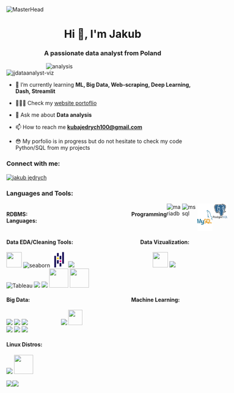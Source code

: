 ![MasterHead](https://static.wixstatic.com/media/6c3893_60b02f5779ab4a239a715f41ba6a007e~mv2_d_5000_1447_s_2.gif)       
<h1 align="center">Hi 👋, I'm  Jakub</h1>           
<h3 align="center">A passionate data analyst from Poland</h3>           
<img align='right' alt='analysis' width='400'    src='https://64.media.tumblr.com/cf08fce43c7b1cffc9c43a176bae44db/d6887bd64b7fea30-80/s500x750/c4e4239ff3b44f6cb39ac7b74efc7a3ec3c02ef2.gif'>     
<p align="left"> <img src="https://komarev.com/ghpvc/?username=jjdataanalyst-viz&label=Profile%20views&color=0e75b6&style=flat" alt="jjdataanalyst-viz" /> </p> 

- 🌱 I’m currently learning **ML, Big Data, Web-scraping, Deep Learning, Dash, Streamlit** 

- 👨🏻‍🏫 Check my [website portoflio](https://jjdataanalyst-viz.github.io/JJDataAnalyst-viz.io/)

- 💬 Ask me about **Data analysis**
 
- 📫 How to reach me **kubajedrych100@gmail.com**

- 😳 My porfolio is in progress but do not hesitate to check my code Python/SQL from my projects

<h3 align="left">Connect with me:</h3>

<a href="https://linkedin.com/in/jakub jędrych" target="blank"><img align="center" src="https://raw.githubusercontent.com/rahuldkjain/github-profile-readme-generator/master/src/images/icons/Social/linked-in-alt.svg" alt="jakub jędrych" height="30" width="40" /></a>
</p> 

<h3 align="left">Languages and Tools:</h3>
<div> 
<div style="display: flex;"><p>
 
<h4 align="left">RDBMS:&nbsp;&nbsp;&nbsp;&nbsp;&nbsp;&nbsp;&nbsp;&nbsp;&nbsp;&nbsp;&nbsp;&nbsp;&nbsp;&nbsp;&nbsp;&nbsp;&nbsp;&nbsp;&nbsp;&nbsp;&nbsp;&nbsp;&nbsp;&nbsp;&nbsp;&nbsp;&nbsp;&nbsp;&nbsp;&nbsp;&nbsp;&nbsp;&nbsp;&nbsp;&nbsp;&nbsp;&nbsp;&nbsp;&nbsp;&nbsp;&nbsp;&nbsp;&nbsp;&nbsp;&nbsp;&nbsp;&nbsp;&nbsp;&nbsp;&nbsp;&nbsp;&nbsp;&nbsp;&nbsp;&nbsp;&nbsp;&nbsp;&nbsp;&nbsp;&nbsp;&nbsp;&nbsp;&nbsp;&nbsp;&nbsp;&nbsp;&nbsp;&nbsp;&nbsp;&nbsp;&nbsp;&nbsp;&nbsp;&nbsp;&nbsp;&nbsp;&nbsp;&nbsp;&nbsp;&nbsp;&nbsp;&nbsp;Programming Languages:</h4>
 
<img src="https://www.vectorlogo.zone/logos/mariadb/mariadb-icon.svg" alt="mariadb" width="40" height="40"/>
 <img src="https://www.svgrepo.com/show/303229/microsoft-sql-server-logo.svg" alt="mssql" width="40" height="40"/>
 <img src="https://raw.githubusercontent.com/devicons/devicon/master/icons/mysql/mysql-original-wordmark.svg" alt="mysql" width="40" />  <img src="https://raw.githubusercontent.com/devicons/devicon/master/icons/postgresql/postgresql-original-wordmark.svg" alt="postgresql" width="40" height="40"/> 
 &nbsp;&nbsp;&nbsp;&nbsp;&nbsp;&nbsp;&nbsp;&nbsp;&nbsp;&nbsp;&nbsp;&nbsp;&nbsp;&nbsp;&nbsp;&nbsp;&nbsp;&nbsp;&nbsp;&nbsp;&nbsp;&nbsp;&nbsp;&nbsp;&nbsp;&nbsp;&nbsp;&nbsp;&nbsp;&nbsp;&nbsp;&nbsp;&nbsp;&nbsp;&nbsp;&nbsp;&nbsp;&nbsp;&nbsp;&nbsp;&nbsp;&nbsp;&nbsp;&nbsp;&nbsp;&nbsp;&nbsp;&nbsp;&nbsp;&nbsp;
 <img  src="https://raw.githubusercontent.com/devicons/devicon/master/icons/python/python-original.svg" alt="python" width="40" height="40"/> 
  <img src='https://upload.wikimedia.org/wikipedia/commons/thumb/1/1b/R_logo.svg/1280px-R_logo.svg.png' width="45" height="35">
 <img src="https://static-00.iconduck.com/assets.00/sql-database-sql-azure-icon-1955x2048-4pmty46t.png" width='35'>
 <img src="https://cdn-icons-png.flaticon.com/512/6132/6132220.png" width='35'>
  <img src="https://static-00.iconduck.com/assets.00/file-type-vba-icon-2048x1143-g79vnax4.png" width="60" >
</div>
  <h4 align="left">Data EDA/Cleaning Tools: &nbsp;&nbsp;&nbsp;&nbsp;&nbsp;&nbsp;&nbsp;&nbsp;&nbsp;&nbsp;&nbsp;&nbsp;&nbsp;&nbsp;&nbsp;&nbsp;&nbsp;&nbsp;&nbsp;&nbsp;&nbsp;&nbsp;&nbsp;&nbsp;&nbsp;&nbsp;&nbsp;&nbsp;&nbsp;&nbsp;&nbsp;&nbsp;&nbsp;&nbsp;&nbsp;&nbsp;&nbsp;&nbsp;&nbsp;&nbsp;&nbsp;&nbsp;&nbsp;&nbsp;&nbsp;&nbsp;&nbsp;&nbsp;&nbsp;&nbsp;&nbsp;&nbsp;Data Vizualization:</h4> </p>
 <p align="left"> 
  <img src='https://camo.githubusercontent.com/b844d1fc21947ee1b38741aed253d6202d5132d0abe77d555ca9b1e914518b70/68747470733a2f2f7261776769742e636f6d2f746865636f746e652f7371756172652d66696c652d69636f6e732f6d61737465722f69636f6e732f657863656c2e737667' width="40" height="40">
 <img src="https://seaborn.pydata.org/_images/logo-mark-lightbg.svg" alt="seaborn" width="40" height="40"/> 
  <img src="https://raw.githubusercontent.com/devicons/devicon/2ae2a900d2f041da66e950e4d48052658d850630/icons/pandas/pandas-original.svg" alt="pandas" width="40" height="40"/>
  <img src='https://upload.wikimedia.org/wikipedia/commons/thumb/8/84/Matplotlib_icon.svg/1024px-Matplotlib_icon.svg.png' width='40'>
 &nbsp;&nbsp;&nbsp;&nbsp;&nbsp;&nbsp;&nbsp;&nbsp;&nbsp;&nbsp;&nbsp;&nbsp;&nbsp;&nbsp;&nbsp;&nbsp;&nbsp;&nbsp;&nbsp;&nbsp;&nbsp;&nbsp;&nbsp;&nbsp;&nbsp;&nbsp;&nbsp;&nbsp;&nbsp;&nbsp;&nbsp;&nbsp;&nbsp;&nbsp;&nbsp;&nbsp;&nbsp;&nbsp;&nbsp;&nbsp;&nbsp;&nbsp;&nbsp;&nbsp;&nbsp;&nbsp;&nbsp;&nbsp;&nbsp;&nbsp;
<img src='https://camo.githubusercontent.com/73153422c5ce65431753d74b64af7a4bbd85cfed9425556ca113695d0bd4b64c/68747470733a2f2f7261776769742e636f6d2f746865636f746e652f7371756172652d66696c652d69636f6e732f6d61737465722f69636f6e732f706f776572706f696e742e737667' width="40" height="40">
  <img src='https://static-00.iconduck.com/assets.00/power-bi-icon-384x512-bujnuaon.png' width='30'>
 <img src='https://www.svgrepo.com/show/354428/tableau-icon.svg' alt="Tableau" width="40" height="40" >
 <img src="https://rstudio.github.io/shiny/reference/figures/logo.png" width='35'>
  <img src='https://seeklogo.com/images/S/streamlit-logo-1A3B208AE4-seeklogo.com.png' width="50">
 <img src='https://www.svgrepo.com/show/354242/qlik.svg' width="50" height='50' >
<img src='https://www.svgrepo.com/show/354011/looker.svg' width="50" height='50' >
  
   <h4 align="left">Big Data:&nbsp;&nbsp;&nbsp;&nbsp;&nbsp;&nbsp;&nbsp;&nbsp;&nbsp;&nbsp;&nbsp;&nbsp;&nbsp;&nbsp;&nbsp;&nbsp;&nbsp;&nbsp;&nbsp;&nbsp;&nbsp;&nbsp;&nbsp;&nbsp;&nbsp;&nbsp;&nbsp;&nbsp;&nbsp;&nbsp;&nbsp;&nbsp;&nbsp;&nbsp;&nbsp;&nbsp;&nbsp;&nbsp;&nbsp;&nbsp;&nbsp;&nbsp;&nbsp;&nbsp;&nbsp;&nbsp;&nbsp;&nbsp;&nbsp;&nbsp;&nbsp;&nbsp;&nbsp;&nbsp;&nbsp;&nbsp;&nbsp;&nbsp;&nbsp;&nbsp;&nbsp;&nbsp;&nbsp;&nbsp;&nbsp;&nbsp;&nbsp;&nbsp;&nbsp;&nbsp;&nbsp;&nbsp;&nbsp;&nbsp;&nbsp;&nbsp;&nbsp;&nbsp;&nbsp;&nbsp;Machine Learning:</h4>

  <img src='https://cdn.icon-icons.com/icons2/2699/PNG/512/databricks_logo_icon_170295.png' width='30'>
<img src='https://upload.wikimedia.org/wikipedia/commons/thumb/0/0e/Hadoop_logo.svg/664px-Hadoop_logo.svg.png' width='160'>
<img src='https://cdn.icon-icons.com/icons2/2699/PNG/512/apache_spark_logo_icon_170561.png' width='100'>
&nbsp;&nbsp;&nbsp;&nbsp;&nbsp;&nbsp;&nbsp;&nbsp;&nbsp;&nbsp;&nbsp;&nbsp;&nbsp;&nbsp;&nbsp;&nbsp;&nbsp;&nbsp;&nbsp;&nbsp;
  <img src="https://upload.wikimedia.org/wikipedia/commons/thumb/0/05/Scikit_learn_logo_small.svg/2560px-Scikit_learn_logo_small.svg.png" width="60">
  <img src="https://www.tidymodels.org/images/tidymodels.png" width="37" height='40'> <br>
  <img src='https://upload.wikimedia.org/wikipedia/commons/b/bb/Apache_Hive_logo.svg'  width="45">
  <img src="https://iconape.com/wp-content/png_logo_vector/apache-impala.png" width="45">
  <img src='https://pbs.twimg.com/media/DcNg-aiV0AAXh-k.png'  width="80">
    <h4 align="left">Linux Distros:</h4>
   <p align="left"> 
<img src='https://cdn.iconscout.com/icon/free/png-256/free-opensuse-282477.png' width='60' >
 <img src='https://cdn.freebiesupply.com/logos/large/2x/centos-1-logo-png-transparent.png' width='50' height='50'>
<div style="display: flex;">
    <img src="https://github-readme-stats.vercel.app/api/top-langs/?username=jjdataanalyst-viz&langs_&layout=compact&theme=transparent" height="180" >
    <img src="https://github-readme-streak-stats.herokuapp.com?user=%20JJDataAnalyst-viz&theme=github-dark-blue" height="180" >
</div> 



